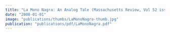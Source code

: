 ```yaml
---
title: "La Mono Nagra: An Analog Tale (Massachusetts Review, Vol 52 issue 1)"
date: "2008-01-01"
image: "publications/thumbs/LaMonoNagra-thumb.jpg"
publication: "publications/pdf/LaMonoNagra.pdf"
---
```

